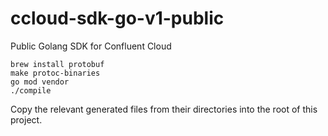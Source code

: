 # ccloud-sdk-go-v1-public

Public Golang SDK for Confluent Cloud

```
brew install protobuf
make protoc-binaries
go mod vendor
./compile
```

Copy the relevant generated files from their directories into the root of this project.
